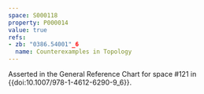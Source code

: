 ```yaml
---
space: S000118
property: P000014
value: true
refs:
- zb: "0386.54001"_6
  name: Counterexamples in Topology
---
```


Asserted in the General Reference Chart for space #121 in
{{doi:10.1007/978-1-4612-6290-9_6}}.
